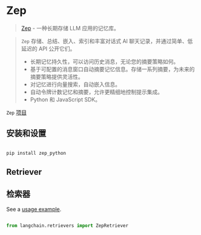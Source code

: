# Zep


> [Zep](https://docs.getzep.com/) - 一种长期存储 LLM 应用的记忆库。


> `Zep` 存储、总结、嵌入、索引和丰富对话式 AI 聊天记录，并通过简单、低延迟的 API 公开它们。
>- 长期记忆持久性，可以访问历史消息，无论您的摘要策略如何。
>- 基于可配置的消息窗口自动摘要记忆信息。存储一系列摘要，为未来的摘要策略提供灵活性。
>- 对记忆进行向量搜索，自动嵌入信息。
>- 自动令牌计数记忆和摘要，允许更精细地控制提示集成。
>- Python 和 JavaScript SDK。




`Zep` [项目](https://github.com/getzep/zep)


## 安装和设置


```bash

pip install zep_python

```





## Retriever

## 检索器
See a [usage example](../modules/indexes/retrievers/examples/zep_memorystore.ipynb).



```python

from langchain.retrievers import ZepRetriever

```


